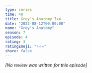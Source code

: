 ```yaml
---
type: series
time: 40
title: Grey's Anatomy 7x4
date: "2022-08-12T00:00:00"
name: "Grey's Anatomy"
season: 7
episode: 4
rating: 3
ratingEmoji: "⭐️⭐️⭐️"
share: false
---
```


_[No review was written for this episode]_

